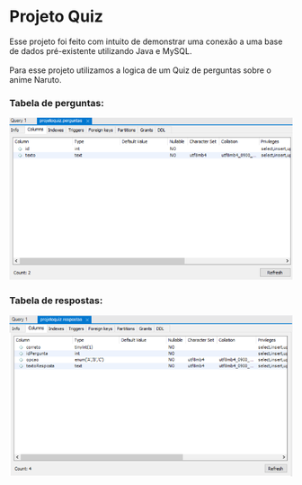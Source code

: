 # Projeto Quiz

Esse projeto foi feito com intuito de demonstrar uma conexão a uma base de dados pré-existente utilizando Java e MySQL.</br></br>
Para esse projeto utilizamos a logica de um Quiz de perguntas sobre o anime Naruto.</br>
### Tabela de perguntas:
![Tabela de perguntas](/images/projeto-quiz-perguntas.png)

### Tabela de respostas:
![Tabela de respostas](/images/projeto-quiz-respostas.png)
